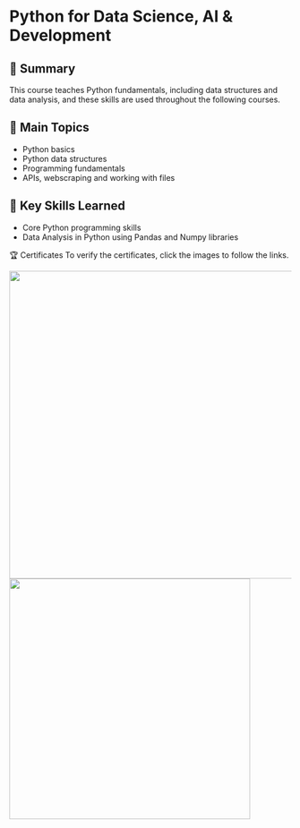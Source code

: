# Python for Data Science, AI & Development

## 📄 Summary
This course teaches Python fundamentals, including data structures and data analysis, and these skills are used throughout the following courses.

## 📑 Main Topics
* Python basics
* Python data structures
* Programming fundamentals
* APIs, webscraping and working with files

## 🔑 Key Skills Learned
* Core Python programming skills
* Data Analysis in Python using Pandas and Numpy libraries

🏆 Certificates
To verify the certificates, click the images to follow the links.


[<img src="https://user-images.githubusercontent.com/13508894/277576790-7bd57feb-3439-45ea-a4f8-af51951b4654.png" width="550">](https://www.coursera.org/account/accomplishments/verify/45P57Z2RPJTX)[<img src="https://user-images.githubusercontent.com/13508894/277576114-22ad0106-a2f1-4c46-86ea-35ad20019baa.png" width="430">](https://www.credly.com/badges/3f0ae036-d267-49f2-815e-9d908e7f1e46/public_url)
